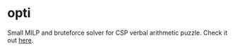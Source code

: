 # opti

Small MILP and bruteforce solver for CSP verbal arithmetic puzzle. Check it out [here](https://github.com/mariueng/crispy-garbanzo/blob/main/main.ipynb).
